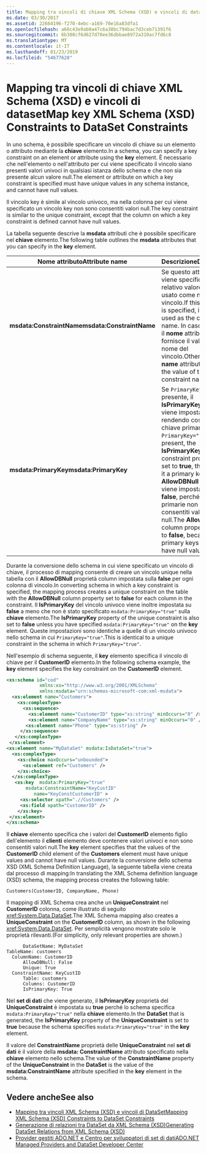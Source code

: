 ```yaml
---
title: Mapping tra vincoli di chiave XML Schema (XSD) e vincoli di dataset
ms.date: 03/30/2017
ms.assetid: 22664196-f270-4ebc-a169-70e16a83dfa1
ms.openlocfilehash: a68c43e9ab0a47c6a38bc794bac7d3ceb71391f6
ms.sourcegitcommit: 6b308cf6d627d78ee36dbbae8972a310ac7fd6c8
ms.translationtype: MT
ms.contentlocale: it-IT
ms.lasthandoff: 01/23/2019
ms.locfileid: "54677628"
---
```

# <a name="map-key-xml-schema-xsd-constraints-to-dataset-constraints"></a><span data-ttu-id="862c0-102">Mapping tra vincoli di chiave XML Schema (XSD) e vincoli di dataset</span><span class="sxs-lookup"><span data-stu-id="862c0-102">Map key XML Schema (XSD) Constraints to DataSet Constraints</span></span>
<span data-ttu-id="862c0-103">In uno schema, è possibile specificare un vincolo di chiave su un elemento o attributo mediante la **chiave** elemento.</span><span class="sxs-lookup"><span data-stu-id="862c0-103">In a schema, you can specify a key constraint on an element or attribute using the **key** element.</span></span> <span data-ttu-id="862c0-104">È necessario che nell'elemento o nell'attributo per cui viene specificato il vincolo siano presenti valori univoci in qualsiasi istanza dello schema e che non sia presente alcun valore null.</span><span class="sxs-lookup"><span data-stu-id="862c0-104">The element or attribute on which a key constraint is specified must have unique values in any schema instance, and cannot have null values.</span></span>  
  
 <span data-ttu-id="862c0-105">Il vincolo key è simile al vincolo univoco, ma nella colonna per cui viene specificato un vincolo key non sono consentiti valori null.</span><span class="sxs-lookup"><span data-stu-id="862c0-105">The key constraint is similar to the unique constraint, except that the column on which a key constraint is defined cannot have null values.</span></span>  
  
 <span data-ttu-id="862c0-106">La tabella seguente descrive la **msdata** attributi che è possibile specificare nel **chiave** elemento.</span><span class="sxs-lookup"><span data-stu-id="862c0-106">The following table outlines the **msdata** attributes that you can specify in the **key** element.</span></span>  
  
|<span data-ttu-id="862c0-107">Nome attributo</span><span class="sxs-lookup"><span data-stu-id="862c0-107">Attribute name</span></span>|<span data-ttu-id="862c0-108">Descrizione</span><span class="sxs-lookup"><span data-stu-id="862c0-108">Description</span></span>|  
|--------------------|-----------------|  
|<span data-ttu-id="862c0-109">**msdata:ConstraintName**</span><span class="sxs-lookup"><span data-stu-id="862c0-109">**msdata:ConstraintName**</span></span>|<span data-ttu-id="862c0-110">Se questo attributo viene specificato, il relativo valore viene usato come nome del vincolo.</span><span class="sxs-lookup"><span data-stu-id="862c0-110">If this attribute is specified, its value is used as the constraint name.</span></span> <span data-ttu-id="862c0-111">In caso contrario, il **nome** attributo fornisce il valore del nome del vincolo.</span><span class="sxs-lookup"><span data-stu-id="862c0-111">Otherwise, the **name** attribute provides the value of the constraint name.</span></span>|  
|<span data-ttu-id="862c0-112">**msdata:PrimaryKey**</span><span class="sxs-lookup"><span data-stu-id="862c0-112">**msdata:PrimaryKey**</span></span>|<span data-ttu-id="862c0-113">Se `PrimaryKey="true"` è presente, il **IsPrimaryKey** vincolo viene impostata su **true**, rendendo così una chiave primaria.</span><span class="sxs-lookup"><span data-stu-id="862c0-113">If `PrimaryKey="true"` is present, the **IsPrimaryKey** constraint property is set to **true**, thus making it a primary key.</span></span> <span data-ttu-id="862c0-114">Il **AllowDBNull** colonna viene impostata su **false**, perché le chiavi primarie non sono consentiti valori null.</span><span class="sxs-lookup"><span data-stu-id="862c0-114">The **AllowDBNull** column property is set to **false**, because primary keys cannot have null values.</span></span>|  
  
 <span data-ttu-id="862c0-115">Durante la conversione dello schema in cui viene specificato un vincolo di chiave, il processo di mapping consente di creare un vincolo unique nella tabella con il **AllowDBNull** proprietà column impostata sulla **false** per ogni colonna di vincolo.</span><span class="sxs-lookup"><span data-stu-id="862c0-115">In converting schema in which a key constraint is specified, the mapping process creates a unique constraint on the table with the **AllowDBNull** column property set to **false** for each column in the constraint.</span></span> <span data-ttu-id="862c0-116">Il **IsPrimaryKey** del vincolo univoco viene inoltre impostata su **false** a meno che non è stato specificato `msdata:PrimaryKey="true"` sulla **chiave** elemento.</span><span class="sxs-lookup"><span data-stu-id="862c0-116">The **IsPrimaryKey** property of the unique constraint is also set to **false** unless you have specified `msdata:PrimaryKey="true"` on the **key** element.</span></span> <span data-ttu-id="862c0-117">Queste impostazioni sono identiche a quelle di un vincolo univoco nello schema in cui `PrimaryKey="true"`.</span><span class="sxs-lookup"><span data-stu-id="862c0-117">This is identical to a unique constraint in the schema in which `PrimaryKey="true"`.</span></span>  
  
 <span data-ttu-id="862c0-118">Nell'esempio di schema seguente, il **key** elemento specifica il vincolo di chiave per il **CustomerID** elemento.</span><span class="sxs-lookup"><span data-stu-id="862c0-118">In the following schema example, the **key** element specifies the key constraint on the **CustomerID** element.</span></span>  
  
```xml  
<xs:schema id="cod"  
            xmlns:xs="http://www.w3.org/2001/XMLSchema"   
            xmlns:msdata="urn:schemas-microsoft-com:xml-msdata">  
  <xs:element name="Customers">  
    <xs:complexType>  
      <xs:sequence>  
        <xs:element name="CustomerID" type="xs:string" minOccurs="0" />  
        <xs:element name="CompanyName" type="xs:string" minOccurs="0" />  
       <xs:element name="Phone" type="xs:string" />  
     </xs:sequence>  
   </xs:complexType>  
 </xs:element>  
<xs:element name="MyDataSet" msdata:IsDataSet="true">  
  <xs:complexType>  
    <xs:choice maxOccurs="unbounded">  
      <xs:element ref="Customers" />  
    </xs:choice>  
  </xs:complexType>  
   <xs:key  msdata:PrimaryKey="true"  
       msdata:ConstraintName="KeyCustID"  
          name="KeyConstCustomerID" >  
     <xs:selector xpath=".//Customers" />  
     <xs:field xpath="CustomerID" />  
    </xs:key>  
 </xs:element>  
</xs:schema>   
```  
  
 <span data-ttu-id="862c0-119">Il **chiave** elemento specifica che i valori del **CustomerID** elemento figlio dell'elemento il **clienti** elemento deve contenere valori univoci e non sono consentiti valori null.</span><span class="sxs-lookup"><span data-stu-id="862c0-119">The **key** element specifies that the values of the **CustomerID** child element of the **Customers** element must have unique values and cannot have null values.</span></span> <span data-ttu-id="862c0-120">Durante la conversione dello schema XSD (XML Schema Definition Language), la seguente tabella viene creata dal processo di mapping:</span><span class="sxs-lookup"><span data-stu-id="862c0-120">In translating the XML Schema definition language (XSD) schema, the mapping process creates the following table:</span></span>  
  
```  
Customers(CustomerID, CompanyName, Phone)  
```  
  
 <span data-ttu-id="862c0-121">Il mapping di XML Schema crea anche un **UniqueConstraint** nel **CustomerID** colonna, come illustrato di seguito <xref:System.Data.DataSet>.</span><span class="sxs-lookup"><span data-stu-id="862c0-121">The XML Schema mapping also creates a **UniqueConstraint** on the **CustomerID** column, as shown in the following <xref:System.Data.DataSet>.</span></span> <span data-ttu-id="862c0-122">Per semplicità vengono mostrate solo le proprietà rilevanti.</span><span class="sxs-lookup"><span data-stu-id="862c0-122">(For simplicity, only relevant properties are shown.)</span></span>  
  
```  
      DataSetName: MyDataSet  
TableName: customers  
  ColumnName: CustomerID  
      AllowDBNull: False  
      Unique: True  
  ConstraintName: KeyCustID  
      Table: customers  
      Columns: CustomerID   
      IsPrimaryKey: True  
```  
  
 <span data-ttu-id="862c0-123">Nel **set di dati** che viene generato, il **IsPrimaryKey** proprietà del **UniqueConstraint** è impostata su **true** perché lo schema specifica `msdata:PrimaryKey="true"` nella **chiave** elemento.</span><span class="sxs-lookup"><span data-stu-id="862c0-123">In the **DataSet** that is generated, the **IsPrimaryKey** property of the **UniqueConstraint** is set to **true** because the schema specifies `msdata:PrimaryKey="true"` in the **key** element.</span></span>  
  
 <span data-ttu-id="862c0-124">Il valore del **ConstraintName** proprietà delle **UniqueConstraint** nel **set di dati** è il valore della **msdata: ConstraintName** attributo specificato nella **chiave** elemento nello schema.</span><span class="sxs-lookup"><span data-stu-id="862c0-124">The value of the **ConstraintName** property of the **UniqueConstraint** in the **DataSet** is the value of the **msdata:ConstraintName** attribute specified in the **key** element in the schema.</span></span>  
  
## <a name="see-also"></a><span data-ttu-id="862c0-125">Vedere anche</span><span class="sxs-lookup"><span data-stu-id="862c0-125">See also</span></span>
- [<span data-ttu-id="862c0-126">Mapping tra vincoli XML Schema (XSD) e vincoli di DataSet</span><span class="sxs-lookup"><span data-stu-id="862c0-126">Mapping XML Schema (XSD) Constraints to DataSet Constraints</span></span>](../../../../../docs/framework/data/adonet/dataset-datatable-dataview/mapping-xml-schema-xsd-constraints-to-dataset-constraints.md)
- [<span data-ttu-id="862c0-127">Generazione di relazioni tra DataSet da XML Schema (XSD)</span><span class="sxs-lookup"><span data-stu-id="862c0-127">Generating DataSet Relations from XML Schema (XSD)</span></span>](../../../../../docs/framework/data/adonet/dataset-datatable-dataview/generating-dataset-relations-from-xml-schema-xsd.md)
- [<span data-ttu-id="862c0-128">Provider gestiti ADO.NET e Centro per sviluppatori di set di dati</span><span class="sxs-lookup"><span data-stu-id="862c0-128">ADO.NET Managed Providers and DataSet Developer Center</span></span>](https://go.microsoft.com/fwlink/?LinkId=217917)

